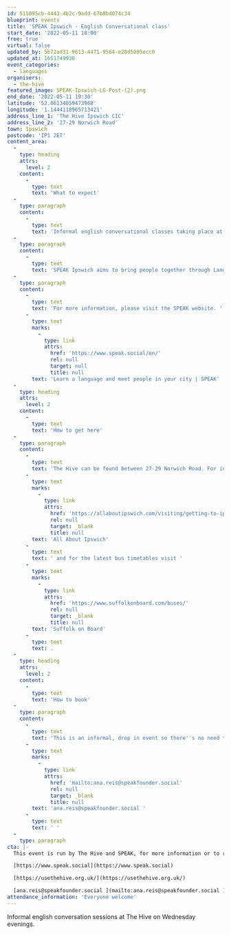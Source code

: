 ```yaml
---
id: 515095cb-4443-4b2c-9add-67b8bd074c34
blueprint: events
title: 'SPEAK Ipswich - English Conversational class'
start_date: '2022-05-11 18:00'
free: true
virtual: false
updated_by: 5b72ad31-9613-4471-9564-e28d5005ecc0
updated_at: 1651749930
event_categories:
  - languages
organisers:
  - the-hive
featured_image: SPEAK-Ipswich-LG-Post-(2).png
end_date: '2022-05-11 19:30'
latitude: '52.06134059473968'
longitude: '1.1444118965713421'
address_line_1: 'The Hive Ipswich CIC'
address_line_2: '27-29 Norwich Road'
town: Ipswich
postcode: 'IP1 2ET'
content_area:
  -
    type: heading
    attrs:
      level: 2
    content:
      -
        type: text
        text: 'What to expect'
  -
    type: paragraph
    content:
      -
        type: text
        text: 'Informal english conversational classes taking place at The Hive on Norwich Road, Ipswich. Every Wednesday from 6 to 7:30pm, starting from the 4th of May for 12 weeks. '
  -
    type: paragraph
    content:
      -
        type: text
        text: 'SPEAK Ipswich aims to bring people together through Language and Culture exchange. We believe that these exchanges help our participants know about each other and create friendship bonds that they can use outside of our project.'
  -
    type: paragraph
    content:
      -
        type: text
        text: 'For more information, please visit the SPEAK website. '
      -
        type: text
        marks:
          -
            type: link
            attrs:
              href: 'https://www.speak.social/en/'
              rel: null
              target: null
              title: null
        text: 'Learn a language and meet people in your city | SPEAK'
  -
    type: heading
    attrs:
      level: 2
    content:
      -
        type: text
        text: 'How to get here'
  -
    type: paragraph
    content:
      -
        type: text
        text: 'The Hive can be found between 27-29 Norwich Road. For information about all the car parks in Ipswich town centre visit '
      -
        type: text
        marks:
          -
            type: link
            attrs:
              href: 'https://allaboutipswich.com/visiting/getting-to-ipswich-by-car'
              rel: null
              target: _blank
              title: null
        text: 'All About Ipswich'
      -
        type: text
        text: ' and for the latest bus timetables visit '
      -
        type: text
        marks:
          -
            type: link
            attrs:
              href: 'https://www.suffolkonboard.com/buses/'
              rel: null
              target: _blank
              title: null
        text: 'Suffolk on Board'
      -
        type: text
        text: .
  -
    type: heading
    attrs:
      level: 2
    content:
      -
        type: text
        text: 'How to book'
  -
    type: paragraph
    content:
      -
        type: text
        text: 'This is an informal, drop in event so there''s no need to book, however if you''re interested in coming along, or looking for more information, then please email '
      -
        type: text
        marks:
          -
            type: link
            attrs:
              href: 'mailto:ana.reis@speakfounder.social'
              rel: null
              target: _blank
              title: null
        text: 'ana.reis@speakfounder.social '
      -
        type: text
        text: ' '
  -
    type: paragraph
cta: |-
  This event is run by The Hive and SPEAK, for more information or to register interest please see below: 

  [https://www.speak.social](https://www.speak.social) 

  [https://usethehive.org.uk/](https://usethehive.org.uk/)

  [ana.reis@speakfounder.social ](mailto:ana.reis@speakfounder.social )
attendance_information: 'Everyone welcome'
---
```

Informal english conversation sessions at The Hive on Wednesday evenings.
